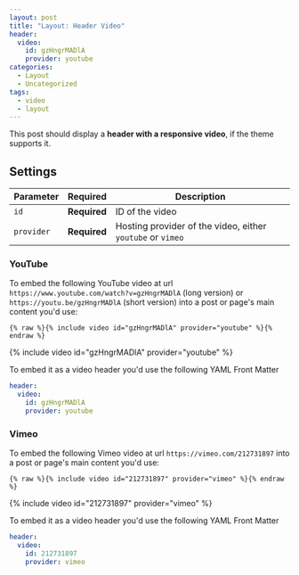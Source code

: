 ```yaml
---
layout: post
title: "Layout: Header Video"
header:
  video:
    id: gzHngrMADlA
    provider: youtube
categories:
  - Layout
  - Uncategorized
tags:
  - video
  - layout
---
```


This post should display a **header with a responsive video**, if the theme supports it.

## Settings

| Parameter  | Required     | Description |
|----------  |---------     | ----------- |
| `id`       | **Required** | ID of the video |
| `provider` | **Required** | Hosting provider of the video, either `youtube` or `vimeo` |

### YouTube

To embed the following YouTube video at url `https://www.youtube.com/watch?v=gzHngrMADlA` (long version) or `https://youtu.be/gzHngrMADlA` (short version) into a post or page's main content you'd use: 

```liquid
{% raw %}{% include video id="gzHngrMADlA" provider="youtube" %}{% endraw %}
```

{% include video id="gzHngrMADlA" provider="youtube" %}

To embed it as a video header you'd use the following YAML Front Matter

```yaml
header:
  video:
    id: gzHngrMADlA
    provider: youtube
```

### Vimeo

To embed the following Vimeo video at url `https://vimeo.com/212731897` into a post or page's main content you'd use: 

```liquid
{% raw %}{% include video id="212731897" provider="vimeo" %}{% endraw %}
```

{% include video id="212731897" provider="vimeo" %}

To embed it as a video header you'd use the following YAML Front Matter

```yaml
header:
  video:
    id: 212731897
    provider: vimeo
```
